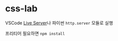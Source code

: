 # css-lab

VSCode [Live Server](https://marketplace.visualstudio.com/items?itemName=ritwickdey.LiveServer)나 파이썬 `http.server` 모듈로 실행

프리티어 필요하면 `npm install`
